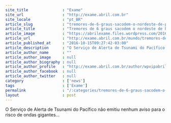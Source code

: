 ```yaml
---
site_title               : "Exame"
site_url                 : "http://exame.abril.com.br"
site_locale              : "pt_BR"
article_slug             : "tremores-de-6-graus-sacodem-o-nordeste-de-papua-nova-guine"
article_title            : "Tremores de 6 graus sacodem o nordeste de Papua Nova Guiné"
article_image            : "https://abrilexame.files.wordpress.com/2016/10/size_960_16_9_papua-nova-guine.jpg?quality=70&strip=all&w=960"
article_url              : "http://exame.abril.com.br/mundo/tremores-de-6-graus-sacodem-o-nordeste-de-papua-nova-guine/"
article_published_at     : "2016-10-15T09:27:42-03:00"
article_description      : "O Serviço de Alerta de Tsunami do Pacífico não emitiu nenhum aviso para o risco de ondas gigantes..."
article_author_name      : ""
article_author_image     : null
article_author_biography : null
article_author_profile   : "http://exame.abril.com.br/author/wpvipabril/"
article_author_facebook  : null
article_author_twitter   : null
category                 : ['news']
tags                     : ['Exame']
permalink                : "/:categories/tremores-de-6-graus-sacodem-o-nordeste-de-papua-nova-guine/"
layout                   : post
---
```


O Serviço de Alerta de Tsunami do Pacífico não emitiu nenhum aviso para o risco de ondas gigantes...
